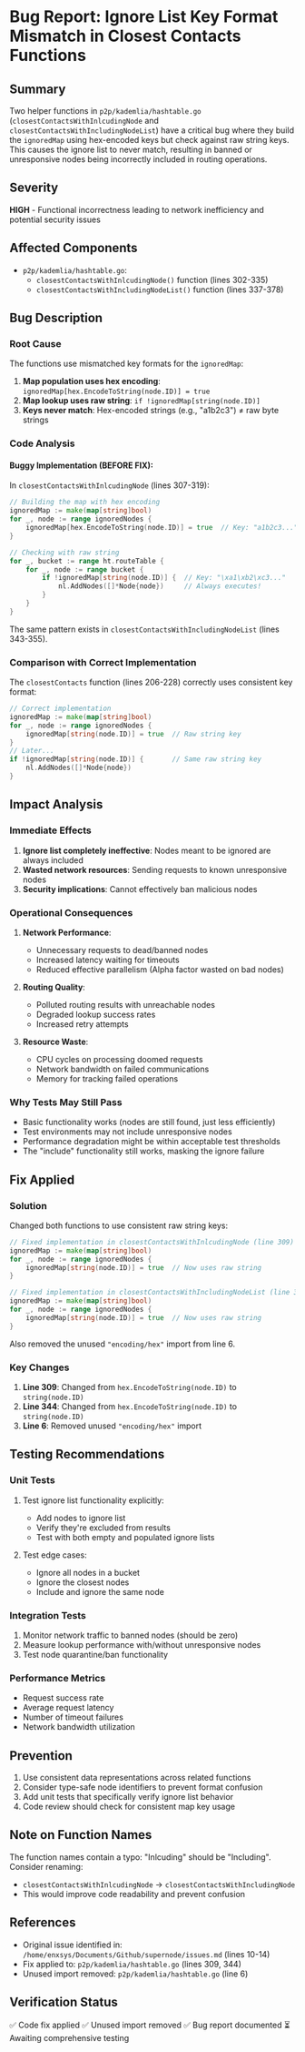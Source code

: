 # Bug Report: Ignore List Key Format Mismatch in Closest Contacts Functions

## Summary
Two helper functions in `p2p/kademlia/hashtable.go` (`closestContactsWithInlcudingNode` and `closestContactsWithIncludingNodeList`) have a critical bug where they build the `ignoredMap` using hex-encoded keys but check against raw string keys. This causes the ignore list to never match, resulting in banned or unresponsive nodes being incorrectly included in routing operations.

## Severity
**HIGH** - Functional incorrectness leading to network inefficiency and potential security issues

## Affected Components
- `p2p/kademlia/hashtable.go`: 
  - `closestContactsWithInlcudingNode()` function (lines 302-335)
  - `closestContactsWithIncludingNodeList()` function (lines 337-378)

## Bug Description

### Root Cause
The functions use mismatched key formats for the `ignoredMap`:

1. **Map population uses hex encoding**: `ignoredMap[hex.EncodeToString(node.ID)] = true`
2. **Map lookup uses raw string**: `if !ignoredMap[string(node.ID)]`
3. **Keys never match**: Hex-encoded strings (e.g., "a1b2c3") ≠ raw byte strings

### Code Analysis

#### Buggy Implementation (BEFORE FIX):

In `closestContactsWithInlcudingNode` (lines 307-319):
```go
// Building the map with hex encoding
ignoredMap := make(map[string]bool)
for _, node := range ignoredNodes {
    ignoredMap[hex.EncodeToString(node.ID)] = true  // Key: "a1b2c3..."
}

// Checking with raw string
for _, bucket := range ht.routeTable {
    for _, node := range bucket {
        if !ignoredMap[string(node.ID)] {  // Key: "\xa1\xb2\xc3..."
            nl.AddNodes([]*Node{node})     // Always executes!
        }
    }
}
```

The same pattern exists in `closestContactsWithIncludingNodeList` (lines 343-355).

### Comparison with Correct Implementation
The `closestContacts` function (lines 206-228) correctly uses consistent key format:
```go
// Correct implementation
ignoredMap := make(map[string]bool)
for _, node := range ignoredNodes {
    ignoredMap[string(node.ID)] = true  // Raw string key
}
// Later...
if !ignoredMap[string(node.ID)] {       // Same raw string key
    nl.AddNodes([]*Node{node})
}
```

## Impact Analysis

### Immediate Effects
1. **Ignore list completely ineffective**: Nodes meant to be ignored are always included
2. **Wasted network resources**: Sending requests to known unresponsive nodes
3. **Security implications**: Cannot effectively ban malicious nodes

### Operational Consequences
1. **Network Performance**:
   - Unnecessary requests to dead/banned nodes
   - Increased latency waiting for timeouts
   - Reduced effective parallelism (Alpha factor wasted on bad nodes)

2. **Routing Quality**:
   - Polluted routing results with unreachable nodes
   - Degraded lookup success rates
   - Increased retry attempts

3. **Resource Waste**:
   - CPU cycles on processing doomed requests
   - Network bandwidth on failed communications
   - Memory for tracking failed operations

### Why Tests May Still Pass
- Basic functionality works (nodes are still found, just less efficiently)
- Test environments may not include unresponsive nodes
- Performance degradation might be within acceptable test thresholds
- The "include" functionality still works, masking the ignore failure

## Fix Applied

### Solution
Changed both functions to use consistent raw string keys:

```go
// Fixed implementation in closestContactsWithInlcudingNode (line 309)
ignoredMap := make(map[string]bool)
for _, node := range ignoredNodes {
    ignoredMap[string(node.ID)] = true  // Now uses raw string
}

// Fixed implementation in closestContactsWithIncludingNodeList (line 344)
ignoredMap := make(map[string]bool)
for _, node := range ignoredNodes {
    ignoredMap[string(node.ID)] = true  // Now uses raw string
}
```

Also removed the unused `"encoding/hex"` import from line 6.

### Key Changes
1. **Line 309**: Changed from `hex.EncodeToString(node.ID)` to `string(node.ID)`
2. **Line 344**: Changed from `hex.EncodeToString(node.ID)` to `string(node.ID)`
3. **Line 6**: Removed unused `"encoding/hex"` import

## Testing Recommendations

### Unit Tests
1. Test ignore list functionality explicitly:
   - Add nodes to ignore list
   - Verify they're excluded from results
   - Test with both empty and populated ignore lists

2. Test edge cases:
   - Ignore all nodes in a bucket
   - Ignore the closest nodes
   - Include and ignore the same node

### Integration Tests
1. Monitor network traffic to banned nodes (should be zero)
2. Measure lookup performance with/without unresponsive nodes
3. Test node quarantine/ban functionality

### Performance Metrics
- Request success rate
- Average request latency
- Number of timeout failures
- Network bandwidth utilization

## Prevention
1. Use consistent data representations across related functions
2. Consider type-safe node identifiers to prevent format confusion
3. Add unit tests that specifically verify ignore list behavior
4. Code review should check for consistent map key usage

## Note on Function Names
The function names contain a typo: "Inlcuding" should be "Including". Consider renaming:
- `closestContactsWithInlcudingNode` → `closestContactsWithIncludingNode`
- This would improve code readability and prevent confusion

## References
- Original issue identified in: `/home/enxsys/Documents/Github/supernode/issues.md` (lines 10-14)
- Fix applied to: `p2p/kademlia/hashtable.go` (lines 309, 344)
- Unused import removed: `p2p/kademlia/hashtable.go` (line 6)

## Verification Status
✅ Code fix applied
✅ Unused import removed
✅ Bug report documented
⏳ Awaiting comprehensive testing